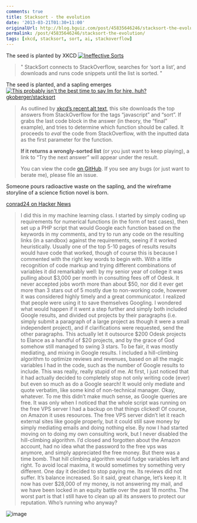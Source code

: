 ```yaml
---
comments: true
title: Stacksort - the evolution
date: '2013-03-21T01:30+11:00'
originalUrl: http://blog.bguiz.com/post/45835646246/stacksort-the-evolution
permalink: /post/45835646246/stacksort-the-evolution/
tags: [xkcd, stacksort, sort, ai, stackoverflow]
---
```


<p>The seed is planted by XKCD <a href="http://xkcd.com/1185/" target="_blank"> <img alt="Ineffective Sorts" src="http://imgs.xkcd.com/comics/ineffective_sorts.png" title="StackSort connects to StackOverflow, searches for 'sort a list', and downloads and runs code snippets until the list is sorted."/></a></p>
<blockquote>
<div>" StackSort connects to StackOverflow, searches for &#8216;sort a list&#8217;, and downloads and runs code snippets until the list is sorted. "</div>
</blockquote>
<p>The seed is planted, and a sapling emerges <a href="http://gkoberger.github.com/stacksort/" target="_blank"> <img alt="This probably isn't the best time to say Im for hire, huh?" src="http://gkoberger.github.com/stacksort/xkcd.png"/><br/>gkoberger/stacksort </a></p>
<blockquote>
<p>As outlined by <a href="http://xkcd.com/1185/" target="_blank">xkcd&#8217;s recent alt text</a>, this site downloads the top answers from StackOverflow for the tags &#8220;javascript&#8221; and &#8220;sort&#8221;. If grabs the last code block in the answer (in theory, the &#8220;final&#8221; example), and tries to determine which function should be called. It proceeds to <em>eval</em> the code from StackOverflow, with the inputted data as the first parameter for the function.</p>
<p><strong>If it returns a wrongly-sorted list</strong> (or you just want to keep playing), a link to &#8220;Try the next answer&#8221; will appear under the result.</p>
<p>You can view the code <a href="http://github.com/gkoberger/stacksort" target="_blank">on GitHub</a>. If you see any bugs (or just want to berate me), please file an issue.</p>
</blockquote>
<p>Someone pours radioactive waste on the sapling, and the wireframe storyline of a science fiction novel is born.</p>
<p><a href="https://news.ycombinator.com/item?id=5397797" target="_blank">conrad24 on Hacker News </a></p>
<blockquote>
<div>I did this in my machine learning class. I started by simply coding up requirements for numerical functions (in the form of test cases), then set up a PHP script that would Google each function based on the keywords in my comments, and try to run any code on the resulting links (in a sandbox) against the requirements, seeing if it worked heuristically. Usually one of the top 5-10 pages of results results would have code that worked, though of course this is because I commented with the right key words to begin with. With a little recognition of code markup and trying different combinations of variables it did remarkably well: by my senior year of college it was pulling about $3,000 per month in consulting fees off of Odesk. It never accepted jobs worth more than about $50, nor did it ever get more than 3 stars out of 5 mostly due to non-working code, however it was considered highly timely and a great communicator. I realized that people were using it to save themselves Googling. I wondered what would happen if it went a step further and simply both included Google results, and divided out projects by their paragraphs (i.e. simply submit a paragraph of a large project as though it were a small independent project), and if clarifications were requested, send the other paragraphs. This actually let it outsource $200 Odesk projects to Elance as a handful of $20 projects, and by the grace of God somehow still managed to swing 3 stars. To be fair, it was mostly mediating, and mixing in Google results. I included a hill-climbing algorithm to optimize reviews and revenues, based on all the magic variables I had in the code, such as the number of Google results to include. This was really, really stupid of me. At first, I just noticed that it had actually decided to completely stop not only writing code (ever) but even so much as do a Google search! It would only mediate and quote verbatim, like some kind of non-technical manager. Okay, whatever. To me this didn&#8217;t make much sense, as Google queries are free. It was only when I noticed that the whole script was running on the free VPS server I had a backup on that things clicked! Of course, on Amazon it uses resources. The free VPS server didn&#8217;t let it reach external sites like google properly, but it could still save money by simply mediating emails and doing nothing else. By now I had started moving on to doing my own consulting work, but I never disabled the hill-climbing algorithm. I&#8217;d closed and forgotten about the Amazon account, had no idea what the password to the free vps was anymore, and simply appreciated the free money. But there was a time bomb. That hill climbing algorithm would fudge variables left and right. To avoid local maxima, it would sometimes try something very different. One day it decided to stop paying me. Its reviews did not suffer. It&#8217;s balance increased. So it said, great change, let&#8217;s keep it. It now has over $28,000 of my money, is not answering my mail, and we have been locked in an equity battle over the past 18 months. The worst part is that I still have to clean up all its answers to protect our reputation. Who&#8217;s running who anyway?</div>
</blockquote>
<p><img alt="image" src="http://media.tumblr.com/792f255496385c4fd27c1172c0f2b549/tumblr_inline_mjyo4tP3xf1qz4rgp.jpg"/></p>